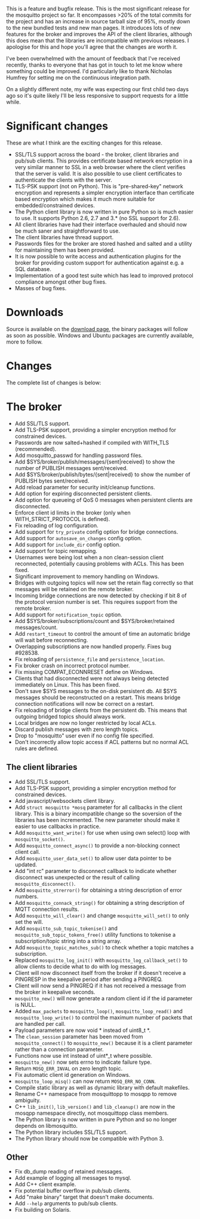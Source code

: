 <!--
.. title: Version 1.0 released
.. slug: version-1-0-released
.. date: 2012-08-14 00:12:52
.. tags: Releases
.. category:
.. link:
.. description:
.. type: text
-->

This is a feature and bugfix release. This is the most significant release for
the mosquitto project so far. It encompasses &gt;20% of the total commits for
the project and has an increase in source tarball size of 95%, mostly down to
the new bundled tests and new man pages. It introduces lots of new features for
the broker and improves the API of the client libraries, although this does
mean that the libraries are incompatible with previous releases. I apologise
for this and hope you'll agree that the changes are worth it.

I've been overwhelmed with the amount of feedback that I've received recently,
thanks to everyone that has got in touch to let me know where something could
be improved. I'd particularly like to thank Nicholas Humfrey for setting me on
the continuous integration path.

On a slightly different note, my wife was expecting our first child two days
ago so it's quite likely I'll be less responsive to support requests for a
little while.

# Significant changes

These are what I think are the exciting changes for this release.

 * SSL/TLS support across the board - the broker, client libraries and pub/sub
   clients. This provides certificate based network encryption in a very
   similar manner to SSL in a web browser where the client verifies that the
   server is valid. It is also possible to use client certificates to
   authenticate the clients with the server.
 * TLS-PSK support (not on Python). This is "pre-shared-key" network encryption
   and represents a simpler encryption interface than certificate based
   encryption which makes it much more suitable for embedded/constrained
   devices.
 * The Python client library is now written in pure Python so is much easier to
   use. It supports Python 2.6, 2.7 and 3.\* (no SSL support for 2.6).
 * All client libraries have had their interface overhauled and should now be
   much saner and straightforward to use.
 * The client libraries have thread support.
 * Passwords files for the broker are stored hashed and salted and a utility
   for maintaining them has been provided.
 * It is now possible to write access and authentication plugins for the broker
   for providing custom support for authentication against e.g. a SQL database.
 * Implementation of a good test suite which has lead to improved protocol
   compliance amongst other bug fixes.
 * Masses of bug fixes.

# Downloads

Source is available on the [download page], the binary packages will follow as
soon as possible. Windows and Ubuntu packages are currently available, more to
follow.

# Changes

The complete list of changes is below:

# The broker

 * Add SSL/TLS support.
 * Add TLS-PSK support, providing a simpler encryption method for constrained
   devices.
 * Passwords are now salted+hashed if compiled with WITH_TLS (recommended).
 * Add mosquitto_passwd for handling password files.
 * Add $SYS/broker/publish/messages/{sent|received} to show the number of
   PUBLISH messages sent/received.
 * Add $SYS/broker/publish/bytes/{sent|received} to show the number of PUBLISH
   bytes sent/received.
 * Add reload parameter for security init/cleanup functions.
 * Add option for expiring disconnected persistent clients.
 * Add option for queueing of QoS 0 messages when persistent clients are
   disconnected.
 * Enforce client id limits in the broker (only when WITH_STRICT_PROTOCOL is
   defined).
 * Fix reloading of log configuration.
 * Add support for `try_private` config option for bridge connections.
 * Add support for `autosave_on_changes` config option.
 * Add support for `include_dir` config option.
 * Add support for topic remapping.
 * Usernames were being lost when a non clean-session client reconnected,
   potentially causing problems with ACLs. This has been fixed.
 * Significant improvement to memory handling on Windows.
 * Bridges with outgoing topics will now set the retain flag correctly so that
   messages will be retained on the remote broker.
 * Incoming bridge connections are now detected by checking if bit 8 of the
   protocol version number is set. This requires support from the remote
   broker.
 * Add support for `notification_topic` option.
 * Add $SYS/broker/subscriptions/count and $SYS/broker/retained messages/count.
 * Add `restart_timeout` to control the amount of time an automatic bridge will
   wait before reconnecting.
 * Overlapping subscriptions are now handled properly. Fixes bug #928538.
 * Fix reloading of `persistence_file` and `persistence_location`.
 * Fix broker crash on incorrect protocol number.
 * Fix missing COMPAT_ECONNRESET define on Windows.
 * Clients that had disconnected were not always being detected immediately on
   Linux. This has been fixed.
 * Don't save $SYS messages to the on-disk persistent db. All $SYS messages
   should be reconstructed on a restart. This means bridge connection
   notifications will now be correct on a restart.
 * Fix reloading of bridge clients from the persistent db. This means that
   outgoing bridged topics should always work.
 * Local bridges are now no longer restricted by local ACLs.
 * Discard publish messages with zero length topics.
 * Drop to "mosquitto" user even if no config file specified.
 * Don't incorrectly allow topic access if ACL patterns but no normal ACL rules
   are defined.

## The client libraries

 * Add SSL/TLS support.
 * Add TLS-PSK support, providing a simpler encryption method for constrained
   devices.
 * Add javascript/websockets client library.
 * Add `struct mosquitto *mosq` parameter for all callbacks in the client
   library. This is a binary incompatible change so the soversion of the
   libraries has been incremented. The new parameter should make it easier to
   use callbacks in practice.
 * Add `mosquitto_want_write()` for use when using own select() loop with
   `mosquitto_socket()`.
 * Add `mosquitto_connect_async()` to provide a non-blocking connect client call.
 * Add `mosquitto_user_data_set()` to allow user data pointer to be updated.
 * Add "int rc" parameter to disconnect callback to indicate whether disconnect
   was unexpected or the result of calling `mosquitto_disconnect()`.
 * Add `mosquitto_strerror()` for obtaining a string description of error numbers.
 * Add `mosquitto_connack_string()` for obtaining a string description of MQTT
   connection results.
 * Add `mosquitto_will_clear()` and change `mosquitto_will_set()` to only set the
   will.
 * Add `mosquitto_sub_topic_tokenise()` and `mosquitto_sub_topic_tokens_free()`
   utility functions to tokenise a subscription/topic string into a string
   array.
 * Add `mosquitto_topic_matches_sub()` to check whether a topic matches a
   subscription.
 * Replaced `mosquitto_log_init()` with `mosquitto_log_callback_set()` to allow
   clients to decide what to do with log messages.
 * Client will now disconnect itself from the broker if it doesn't receive a
   PINGRESP in the keepalive period after sending a PINGREQ.
 * Client will now send a PINGREQ if it has not received a message from the
   broker in keepalive seconds.
 * `mosquitto_new()` will now generate a random client id if the id parameter
   is NULL.
 * Added `max_packets` to `mosquitto_loop()`, `mosquitto_loop_read()` and
   `mosquitto_loop_write()` to control the maximum number of packets that are
   handled per call.
 * Payload parameters are now void * instead of uint8\_t \*.
 * The `clean_session` parameter has been moved from `mosquitto_connect()` to
   `mosquitto_new()` because it is a client parameter rather than a connection
   parameter.
 * Functions now use int instead of uint\*\_t where possible.
 * `mosquitto_new()` now sets errno to indicate failure type.
 * Return `MOSQ_ERR_INVAL` on zero length topic.
 * Fix automatic client id generation on Windows.
 * `mosquitto_loop_misq()` can now return `MOSQ_ERR_NO_CONN`.
 * Compile static library as well as dynamic library with default makefiles.
 * Rename C++ namespace from mosquittopp to mosqpp to remove ambiguity.
 * C++ `lib_init()`, `lib_version()` and `lib_cleanup()` are now in the mosqpp
   namespace directly, not mosquittopp class members.
 * The Python library is now written in pure Python and so no longer depends on
   libmosquitto.
 * The Python library includes SSL/TLS support.
 * The Python library should now be compatible with Python 3.

## Other

 * Fix db_dump reading of retained messages.
 * Add example of logging all messages to mysql.
 * Add C++ client example.
 * Fix potential buffer overflow in pub/sub clients.
 * Add "make binary" target that doesn't make documents.
 * Add `--help` arguments to pub/sub clients.
 * Fix building on Solaris.

[download page]: /download
